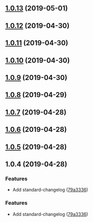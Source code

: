 ## [1.0.13](https://github.com/vadzim/react-use-handler/compare/v1.0.12...v1.0.13) (2019-05-01)



## [1.0.12](https://github.com/vadzim/react-use-handler/compare/v1.0.11...v1.0.12) (2019-04-30)



## [1.0.11](https://github.com/vadzim/react-use-handler/compare/v1.0.10...v1.0.11) (2019-04-30)



## [1.0.10](https://github.com/vadzim/react-use-handler/compare/v1.0.9...v1.0.10) (2019-04-30)



## [1.0.9](https://github.com/vadzim/react-use-handler/compare/v1.0.8...v1.0.9) (2019-04-30)



## [1.0.8](https://github.com/vadzim/react-use-handler/compare/v1.0.7...v1.0.8) (2019-04-29)



## [1.0.7](https://github.com/vadzim/react-use-handler/compare/v1.0.6...v1.0.7) (2019-04-28)



## [1.0.6](https://github.com/vadzim/react-use-handler/compare/v1.0.5...v1.0.6) (2019-04-28)



## [1.0.5](https://github.com/vadzim/react-use-handler/compare/v1.0.4...v1.0.5) (2019-04-28)



## 1.0.4 (2019-04-28)


### Features

* Add standard-changelog ([79a3336](https://github.com/vadzim/react-use-handler/commit/79a3336))



### Features

* Add standard-changelog ([79a3336](https://github.com/vadzim/react-use-handler/commit/79a3336))




